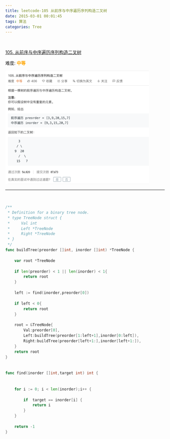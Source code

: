 ```yaml
---
title: leetcode-105 从前序与中序遍历序列构造二叉树
date: 2015-03-01 00:01:45
tags: 算法
categories: Tree
---
```


<br>




[105. 从前序与中序遍历序列构造二叉树](https://leetcode-cn.com/problems/construct-binary-tree-from-preorder-and-inorder-traversal/)

难度:  <font color="orange">**中等**</font>


<img src="leetcode-105-从前序与中序遍历序列构造二叉树/0.png" width = 90% height = 50% />


<br>

---

<br>


```go
/**
 * Definition for a binary tree node.
 * type TreeNode struct {
 *     Val int
 *     Left *TreeNode
 *     Right *TreeNode
 * }
 */
func buildTree(preorder []int, inorder []int) *TreeNode {

    var root *TreeNode

    if len(preorder) < 1 || len(inorder) < 1{
        return root
    }

    left := find(inorder,preorder[0])

    if left < 0{
        return root
    }

    root = &TreeNode{
        Val:preorder[0],
        Left:buildTree(preorder[1:left+1],inorder[0:left]),
        Right:buildTree(preorder[left+1:],inorder[left+1:]),
    }
    return root
}


func find(inorder []int,target int) int {


    for i := 0; i < len(inorder);i++ {

        if  target == inorder[i] {
            return i
        }
    }

    return -1
}
```
